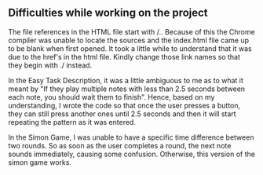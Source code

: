 ## Difficulties while working on the project

The file references in the HTML file start with /.. Because of this the Chrome compiler was unable to locate the sources and the index.html file came up to be blank when first opened. It took a little while to understand that it was due to the href's in the html file. Kindly change those link names so that they begin with ./ instead.

In the Easy Task Description, it was a little ambiguous to me as to what it meant by "If they play multiple notes with less than 2.5 seconds between each note, you should wait them to finish". Hence, based on my understanding, I wrote the code so that once the user presses a button, they can still press another ones until 2.5 seconds and then it will start repeating the pattern as it was entered.

In the Simon Game, I was unable to have a specific time difference between two rounds. So as soon as the user completes a round, the next note sounds immediately, causing some confusion. Otherwise, this version of the simon game works.
